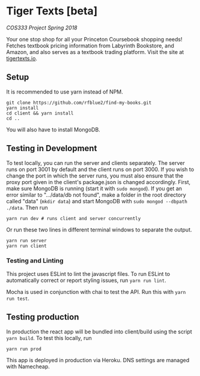 # Tiger Texts [beta]
_COS333 Project Spring 2018_

Your one stop shop for all your Princeton Coursebook shopping needs!
Fetches textbook pricing information from Labyrinth Bookstore, and Amazon,
and also serves as a textbook trading platform.  Visit the site at [tigertexts.io](https://www.tigertexts.io).

## Setup
It is recommended to use yarn instead of NPM.
```
git clone https://github.com/rfblue2/find-my-books.git
yarn install
cd client && yarn install
cd ..
```
You will also have to install MongoDB.

## Testing in Development
To test locally, you can run the server and clients separately.  The server runs on port 3001 by default and the client
runs on port 3000.  If you wish to change the port in which the server runs, you must also ensure that the proxy port
given in the client's package.json is changed accordingly.
First, make sure MongoDB is running (start it with `sudo mongod`). If you get an error similar to ".../data/db not found", make a folder in the root directory called "data" (`mkdir data`) and start MongoDB with `sudo mongod --dbpath ./data`.
Then run
```
yarn run dev # runs client and server concurrently
```

Or run these two lines in different terminal windows to separate the output.
```
yarn run server
yarn run client
```

### Testing and Linting
This project uses ESLint to lint the javascript files.  To run ESLint to automatically correct or report styling issues, run `yarn run lint`.

Mocha is used in conjunction with chai to test the API.  Run this with `yarn run test`.

## Testing production
In production the react app will be bundled into client/build using the script `yarn build`.  To test this locally, run
```
yarn run prod
```

This app is deployed in production via Heroku. DNS settings are managed with Namecheap.
